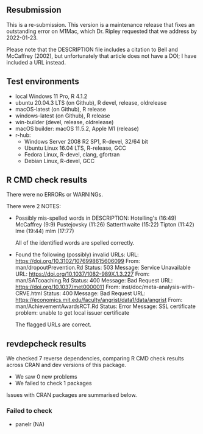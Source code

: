 ## Resubmission

This is a re-submission. This version is a maintenance release that fixes an outstanding error on M1Mac, which Dr. Ripley requested that we address by 2022-01-23.

Please note that the DESCRIPTION file includes a citation to Bell and McCaffrey (2002), but unfortunately that article does not have a DOI; I have included a URL instead.

## Test environments

* local Windows 11 Pro, R 4.1.2
* ubuntu 20.04.3 LTS (on Github), R devel, release, oldrelease
* macOS-latest (on Github), R release
* windows-latest (on Github), R release
* win-builder (devel, release, oldrelease)
* macOS builder:  macOS 11.5.2, Apple M1 (release)
* r-hub:
  * Windows Server 2008 R2 SP1, R-devel, 32/64 bit
  * Ubuntu Linux 16.04 LTS, R-release, GCC
  * Fedora Linux, R-devel, clang, gfortran
  * Debian Linux, R-devel, GCC

## R CMD check results

There were no ERRORs or WARNINGs. 

There were 2 NOTES:

* Possibly mis-spelled words in DESCRIPTION:
  Hotelling's (16:49)
  McCaffrey (9:9)
  Pustejovsky (11:26)
  Satterthwaite (15:22)
  Tipton (11:42)
  lme (19:44)
  mlm (17:77)

  All of the identified words are spelled correctly. 

* Found the following (possibly) invalid URLs:
  URL: https://doi.org/10.3102/1076998615606099
    From: man/dropoutPrevention.Rd
    Status: 503
    Message: Service Unavailable
  URL: https://doi.org/10.1037/1082-989X.1.3.227
    From: man/SATcoaching.Rd
    Status: 400
    Message: Bad Request
  URL: https://doi.org/10.1037/met0000011
    From: inst/doc/meta-analysis-with-CRVE.html
    Status: 400
    Message: Bad Request
  URL: https://economics.mit.edu/faculty/angrist/data1/data/angrist
    From: man/AchievementAwardsRCT.Rd
    Status: Error
    Message: SSL certificate problem: unable to get local issuer certificate
    
  The flagged URLs are correct.

## revdepcheck results

We checked 7 reverse dependencies, comparing R CMD check results across CRAN and dev versions of this package.

 * We saw 0 new problems
 * We failed to check 1 packages

Issues with CRAN packages are summarised below.

### Failed to check

* panelr (NA)
